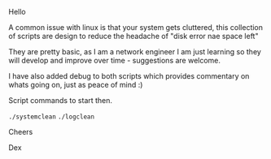 Hello

A common issue with linux is that your system gets cluttered, this collection of scripts are design to reduce the headache of "disk error nae space left"

They are pretty basic, as I am a network engineer I am just learning so they will develop and improve over time - suggestions are welcome.

I have also added debug to both scripts which provides commentary on whats going on, just as peace of mind :)

Script commands to start then.

  ```./systemclean```
  ```./logclean```

Cheers 

Dex
